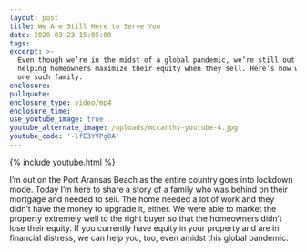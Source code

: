 ```yaml
---
layout: post
title: We Are Still Here to Serve You
date: 2020-03-23 15:05:00
tags:
excerpt: >-
  Even though we’re in the midst of a global pandemic, we’re still out there
  helping homeowners maximize their equity when they sell. Here’s how we helped
  one such family.
enclosure:
pullquote:
enclosure_type: video/mp4
enclosure_time:
use_youtube_image: true
youtube_alternate_image: /uploads/mccarthy-youtube-4.jpg
youtube_code: '-lfE3YVPg8A'
---
```


{% include youtube.html %}

I’m out on the Port Aransas Beach as the entire country goes into lockdown mode. Today I’m here to share a story of a family who was behind on their mortgage and needed to sell. The home needed a lot of work and they didn’t have the money to upgrade it, either. We were able to market the property extremely well to the right buyer so that the homeowners didn’t lose their equity. If you currently have equity in your property and are in financial distress, we can help you, too, even amidst this global pandemic.&nbsp;
